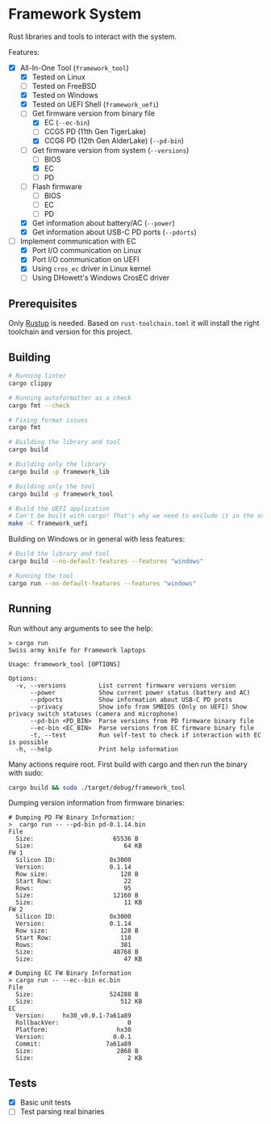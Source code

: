 # Framework System

Rust libraries and tools to interact with the system.

Features:

- [x] All-In-One Tool (`framework_tool`)
  - [x] Tested on Linux
  - [ ] Tested on FreeBSD
  - [x] Tested on Windows
  - [x] Tested on UEFI Shell (`framework_uefi`)
  - [ ] Get firmware version from binary file
    - [x] EC (`--ec-bin`)
    - [ ] CCG5 PD (11th Gen TigerLake)
    - [x] CCG6 PD (12th Gen AlderLake) (`--pd-bin`)
  - [ ] Get firmware version from system (`--versions`)
    - [ ] BIOS
    - [x] EC
    - [ ] PD
  - [ ] Flash firmware
    - [ ] BIOS
    - [ ] EC
    - [ ] PD
  - [x] Get information about battery/AC (`--power`)
  - [x] Get information about USB-C PD ports (`--pdorts`)
- [ ] Implement communication with EC
  - [x] Port I/O communication on Linux
  - [x] Port I/O communication on UEFI
  - [x] Using `cros_ec` driver in Linux kernel
  - [ ] Using DHowett's Windows CrosEC driver

## Prerequisites

Only [Rustup](https://rustup.rs/) is needed. Based on `rust-toolchain.toml` it
will install the right toolchain and version for this project.

## Building

```sh
# Running linter
cargo clippy

# Running autoformatter as a check
cargo fmt --check

# Fixing format issues
cargo fmt

# Building the library and tool
cargo build

# Building only the library
cargo build -p framework_lib

# Building only the tool
cargo build -p framework_tool

# Build the UEFI application
# Can't be built with cargo! That's why we need to exclude it in the other commands.
make -C framework_uefi
```

Building on Windows or in general with less features:

```sh
# Build the library and tool
cargo build --no-default-features --features "windows"

# Running the tool
cargo run --no-default-features --features "windows"
```

## Running

Run without any arguments to see the help:

```
> cargo run
Swiss army knife for Framework laptops

Usage: framework_tool [OPTIONS]

Options:
  -v, --versions         List current firmware versions version
      --power            Show current power status (battery and AC)
      --pdports          Show information about USB-C PD prots
      --privacy          Show info from SMBIOS (Only on UEFI) Show privacy switch statuses (camera and microphone)
      --pd-bin <PD_BIN>  Parse versions from PD firmware binary file
      --ec-bin <EC_BIN>  Parse versions from EC firmware binary file
      -t, --test         Run self-test to check if interaction with EC is possible
  -h, --help             Print help information
```

Many actions require root. First build with cargo and then run the binary with sudo:

```sh
cargo build && sudo ./target/debug/framework_tool
```

Dumping version information from firmware binaries:

```
# Dumping PD FW Binary Information:
>  cargo run -- --pd-bin pd-0.1.14.bin
File
  Size:                      65536 B
  Size:                         64 KB
FW 1
  Silicon ID:               0x3000
  Version:                  0.1.14
  Row size:                    128 B
  Start Row:                    22
  Rows:                         95
  Size:                      12160 B
  Size:                         11 KB
FW 2
  Silicon ID:               0x3000
  Version:                  0.1.14
  Row size:                    128 B
  Start Row:                   118
  Rows:                        381
  Size:                      48768 B
  Size:                         47 KB

# Dumping EC FW Binary Information
> cargo run -- --ec--bin ec.bin
File
  Size:                     524288 B
  Size:                        512 KB
EC
  Version:     hx30_v0.0.1-7a61a89
  RollbackVer:                   0
  Platform:                   hx30
  Version:                   0.0.1
  Commit:                  7a61a89
  Size:                       2868 B
  Size:                          2 KB
```

## Tests

- [x] Basic unit tests
- [ ] Test parsing real binaries
